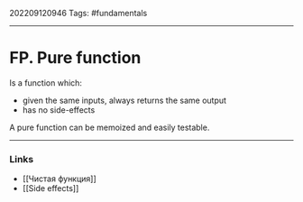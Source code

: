 202209120946
Tags: #fundamentals 

--- 
# FP. Pure function
Is a function which:
- given the same inputs, always returns the same output
- has no side-effects

A pure function can be memoized and easily testable.

--- 
### Links
- [[Чистая функция]]
- [[Side effects]]